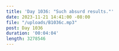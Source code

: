 ```yaml
---
title: 'Day 1036: "Such absurd results."'
date: 2023-11-21 14:41:00 -08:00
file: "/uploads/B1036c.mp3"
post: Day 1036
duration: '00:04:04'
length: 3278546
---
```


